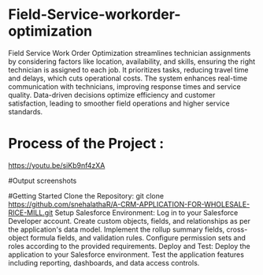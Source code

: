 # Field-Service-workorder-optimization
Field Service Work Order Optimization streamlines technician assignments by considering factors like location, availability, and skills, ensuring the right technician is assigned to each job. It prioritizes tasks, reducing travel time and delays, which cuts operational costs. The system enhances real-time communication with technicians, improving response times and service quality. Data-driven decisions optimize efficiency and customer satisfaction, leading to smoother field operations and higher service standards.

# Process of the Project : 

 https://youtu.be/siKb9nf4zXA


 #Output screenshots
 
#Getting Started
Clone the Repository:
git clone https://github.com/snehalathaR/A-CRM-APPLICATION-FOR-WHOLESALE-RICE-MILL.git
Setup Salesforce Environment:
Log in to your Salesforce Developer account.
Create custom objects, fields, and relationships as per the application's data model.
Implement the rollup summary fields, cross-object formula fields, and validation rules.
Configure permission sets and roles according to the provided requirements.
Deploy and Test:
Deploy the application to your Salesforce environment.
Test the application features including reporting, dashboards, and data access controls.
